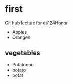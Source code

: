 # first
Git hub lecture for cs124Honor
* Apples
* Oranges
## vegetables
* Potatoooo
* potato
* potat